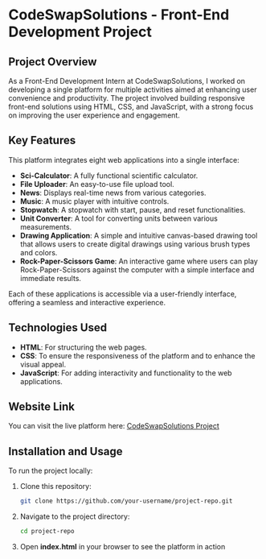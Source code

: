 # CodeSwapSolutions - Front-End Development Project

## Project Overview

As a Front-End Development Intern at CodeSwapSolutions, I worked on developing a single platform for multiple activities aimed at enhancing user convenience and productivity. The project involved building responsive front-end solutions using HTML, CSS, and JavaScript, with a strong focus on improving the user experience and engagement.

## Key Features

This platform integrates eight web applications into a single interface:
- **Sci-Calculator**: A fully functional scientific calculator.
- **File Uploader**: An easy-to-use file upload tool.
- **News**: Displays real-time news from various categories.
- **Music**: A music player with intuitive controls.
- **Stopwatch**: A stopwatch with start, pause, and reset functionalities.
- **Unit Converter**: A tool for converting units between various measurements.
- **Drawing Application**: A simple and intuitive canvas-based drawing tool that allows users to create digital drawings using various brush types and colors.
- **Rock-Paper-Scissors Game**: An interactive game where users can play Rock-Paper-Scissors against the computer with a simple interface and immediate results.

Each of these applications is accessible via a user-friendly interface, offering a seamless and interactive experience.

## Technologies Used

- **HTML**: For structuring the web pages.
- **CSS**: To ensure the responsiveness of the platform and to enhance the visual appeal.
- **JavaScript**: For adding interactivity and functionality to the web applications.
  
## Website Link

You can visit the live platform here: [CodeSwapSolutions Project](https://code-swap-solutions.vercel.app/#about)

## Installation and Usage

To run the project locally:

1. Clone this repository:

   ```bash
   git clone https://github.com/your-username/project-repo.git
   
2. Navigate to the project directory:
   
   ```bash
   cd project-repo

4. Open **index.html** in your browser to see the platform in action
